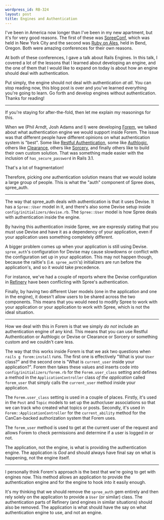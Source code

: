 ```yaml
--- 
wordpress_id: RB-324
layout: post
title: Engines and Authentication
---
```


I've been in America now longer than I've been in my new apartment, but it's for very good reasons. The first of these was <a
href='http://spreeconf.com'>SpreeConf</a>, which was held in New York City and the second was <a href='http://ruby.onales.com'>Ruby
on Ales</a>, held in Bend, Oregon. Both were amazing conferences for their own reasons.

At both of these conferences, I gave a talk about Rails Engines. In this talk, I covered a lot of the lessons that I learned about
developing an engine, and the one of them that I would like to expand on today is about how an engine should deal with
authentication.

Put simply, the engine should not deal with authentication *at all*. You can stop reading now, this blog post is over and you've
learned everything you're going to learn. Go forth and develop engines without authentication. Thanks for reading!

---

If you're staying for after-the-fold, then let me explain my reasonings for this.

When we (Phil Arndt, Josh Adams and I) were developing <a href='https://github.com/radar/forem'>Forem</a>, we talked about what authentication engine we would support inside Forem. The issue was that different people have different opinions on what authentication system is "best". Some like <a href='https://github.com/technoweenie/restful_authentication'>Restful Authentication</a>, some like <a href='https://github.com/binarylogic/authlogic'>Authlogic</a>, others like <a href='https://github.com/thoughtbot/clearance'>Clearance</a>, others like <a href='https://github.com/NoamB/sorcery'>Sorcery</a>, and finally others like to build their own custom solution. That was something made easier with the inclusion of `has_secure_password` in Rails 3.1.

That's a lot of fragmentation!

Therefore, picking *one* authentication solution means that we would isolate a large group of people. This is what the "auth"
component of Spree does, spree_auth.

---

The way that spree_auth deals with authentication is that it uses Devise. It has a `Spree::User` model in it, and there's also some
Devise setup inside `config/initializers/devise.rb`. The `Spree::User` model is how Spree deals with authentication inside the
engine.

By having this authentication inside Spree, we are expressly stating that you *must* use Devise and have it as a dependency of your
application, even if your application uses something completely different.

A bigger problem comes up when your application is still using Devise. `spree_auth`'s configuration for Devise may cause slowdowns or
conflict with the configuration set up in your application. This may not happen though, because the railtie's (i.e. `spree_auth`'s)
initializers are run before the application's, and so it would take precedence.

For instance, we've had a couple of reports where the Devise configuration in <a href='https://github.com/resolve/refinery'>Refinery</a> have been conflicting with Spree's authentication.

Finally, by having two different User models (one in the application and one in the engine), it doesn't allow users to be shared
across the two components. This means that you would need to modify Spree to work with your application or your application to work
with Spree, which is not the ideal situation.

---

How we deal with this in Forem is that we simply *do not* include an authentication engine of any kind. This means that you can use
Restful Authentication or Authlogic or Devise or Clearance or Sorcery or something custom and we couldn't care less.

The way that this works inside Forem is that we ask two questions when `rails g forem:install` runs. The first one is effectively
"What is your `User` class?" and the second one is "What is `current_user` inside your application?". Forem then takes these values
and inserts code into `config/initializers/forem.rb` for the `Forem.user_class` setting and defines a method in the
`ApplicationController` class *of the application* called `forem_user` that simply calls the `current_user` method inside your
application.

The `Forem.user_class` setting is used in a couple of places. Firstly, it's used in the `Post` and `Topic` models to set up the
author/user associations so that we can track who created what topics or posts. Secondly, it's used in `Forem::ApplicationController` for
the `current_ability` method for the CanCan-backed authorization system that Forem uses.

The `forem_user` method is used to get at the current user of the request and allows Forem to check permissions and determine if a
user is logged in or not.

The application, not the engine, is what is providing the authentication engine. The application is *God* and should always have
final say on what is happening, not the engine itself.

---

I personally think Forem's approach is the best that we're going to get with engines now. This method allows an application to
provide the authentication engine and for the engine to hook into it easily enough.

It's my thinking that we should remove the `spree_auth` gem entirely and then rely solely on the application to provide a `User` (or
similar) class. The authentication parts of Refinery (and engines in similar situations) should also be removed. The application is
what should have the say on what authentication engine to use, and not an engine.
